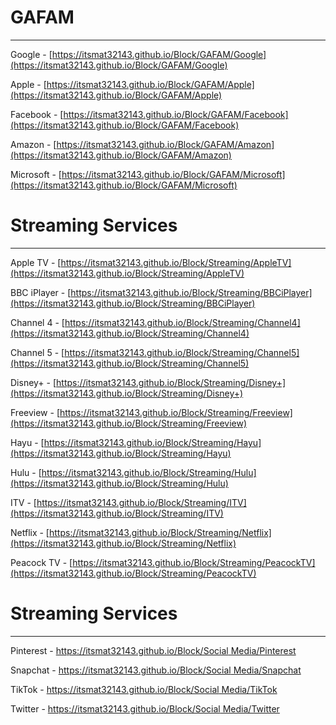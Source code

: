 # GAFAM
***
Google - [https://itsmat32143.github.io/Block/GAFAM/Google](https://itsmat32143.github.io/Block/GAFAM/Google)

Apple - [https://itsmat32143.github.io/Block/GAFAM/Apple](https://itsmat32143.github.io/Block/GAFAM/Apple)

Facebook - [https://itsmat32143.github.io/Block/GAFAM/Facebook](https://itsmat32143.github.io/Block/GAFAM/Facebook)

Amazon - [https://itsmat32143.github.io/Block/GAFAM/Amazon](https://itsmat32143.github.io/Block/GAFAM/Amazon)

Microsoft - [https://itsmat32143.github.io/Block/GAFAM/Microsoft](https://itsmat32143.github.io/Block/GAFAM/Microsoft)


# Streaming Services
***
Apple TV - [https://itsmat32143.github.io/Block/Streaming/AppleTV](https://itsmat32143.github.io/Block/Streaming/AppleTV)

BBC iPlayer - [https://itsmat32143.github.io/Block/Streaming/BBCiPlayer](https://itsmat32143.github.io/Block/Streaming/BBCiPlayer)

Channel 4 - [https://itsmat32143.github.io/Block/Streaming/Channel4](https://itsmat32143.github.io/Block/Streaming/Channel4)

Channel 5 - [https://itsmat32143.github.io/Block/Streaming/Channel5](https://itsmat32143.github.io/Block/Streaming/Channel5)

Disney+ - [https://itsmat32143.github.io/Block/Streaming/Disney+](https://itsmat32143.github.io/Block/Streaming/Disney+)

Freeview - [https://itsmat32143.github.io/Block/Streaming/Freeview](https://itsmat32143.github.io/Block/Streaming/Freeview)

Hayu - [https://itsmat32143.github.io/Block/Streaming/Hayu](https://itsmat32143.github.io/Block/Streaming/Hayu)

Hulu - [https://itsmat32143.github.io/Block/Streaming/Hulu](https://itsmat32143.github.io/Block/Streaming/Hulu)

ITV - [https://itsmat32143.github.io/Block/Streaming/ITV](https://itsmat32143.github.io/Block/Streaming/ITV)

Netflix - [https://itsmat32143.github.io/Block/Streaming/Netflix](https://itsmat32143.github.io/Block/Streaming/Netflix)

Peacock TV - [https://itsmat32143.github.io/Block/Streaming/PeacockTV](https://itsmat32143.github.io/Block/Streaming/PeacockTV)


# Streaming Services
***
Pinterest - [https://itsmat32143.github.io/Block/Social Media/Pinterest](https://itsmat32143.github.io/Block/Streaming/Pinterest)

Snapchat - [https://itsmat32143.github.io/Block/Social Media/Snapchat](https://itsmat32143.github.io/Block/Streaming/Snapchat)

TikTok - [https://itsmat32143.github.io/Block/Social Media/TikTok](https://itsmat32143.github.io/Block/Streaming/TikTok)

Twitter - [https://itsmat32143.github.io/Block/Social Media/Twitter](https://itsmat32143.github.io/Block/Streaming/Twitter)
